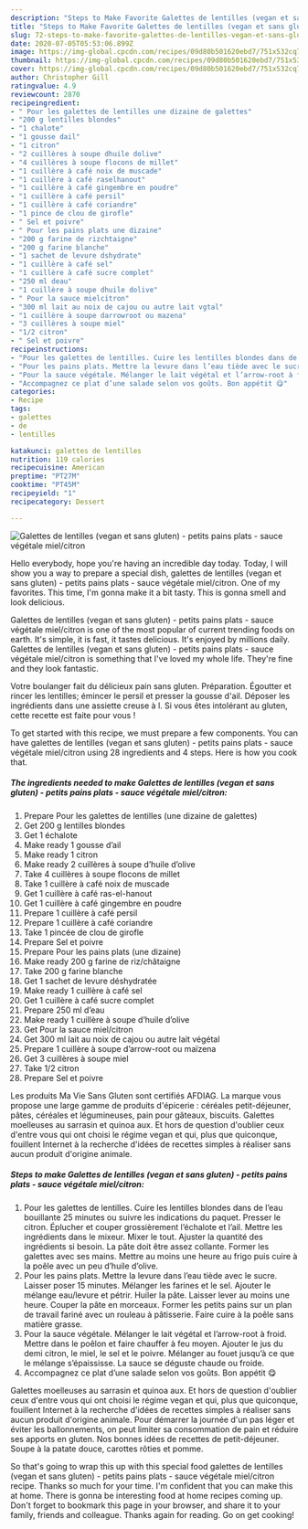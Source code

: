 ```yaml
---
description: "Steps to Make Favorite Galettes de lentilles (vegan et sans gluten) - petits pains plats - sauce végétale miel/citron"
title: "Steps to Make Favorite Galettes de lentilles (vegan et sans gluten) - petits pains plats - sauce végétale miel/citron"
slug: 72-steps-to-make-favorite-galettes-de-lentilles-vegan-et-sans-gluten-petits-pains-plats-sauce-vegetale-miel-citron
date: 2020-07-05T05:53:06.899Z
image: https://img-global.cpcdn.com/recipes/09d80b501620ebd7/751x532cq70/galettes-de-lentilles-vegan-et-sans-gluten-petits-pains-plats-sauce-vegetale-mielcitron-photo-principale-de-la-recette.jpg
thumbnail: https://img-global.cpcdn.com/recipes/09d80b501620ebd7/751x532cq70/galettes-de-lentilles-vegan-et-sans-gluten-petits-pains-plats-sauce-vegetale-mielcitron-photo-principale-de-la-recette.jpg
cover: https://img-global.cpcdn.com/recipes/09d80b501620ebd7/751x532cq70/galettes-de-lentilles-vegan-et-sans-gluten-petits-pains-plats-sauce-vegetale-mielcitron-photo-principale-de-la-recette.jpg
author: Christopher Gill
ratingvalue: 4.9
reviewcount: 2870
recipeingredient:
- " Pour les galettes de lentilles une dizaine de galettes"
- "200 g lentilles blondes"
- "1 chalote"
- "1 gousse dail"
- "1 citron"
- "2 cuillères à soupe dhuile dolive"
- "4 cuillères à soupe flocons de millet"
- "1 cuillère à café noix de muscade"
- "1 cuillère à café raselhanout"
- "1 cuillère à café gingembre en poudre"
- "1 cuillère à café persil"
- "1 cuillère à café coriandre"
- "1 pince de clou de girofle"
- " Sel et poivre"
- " Pour les pains plats une dizaine"
- "200 g farine de rizchtaigne"
- "200 g farine blanche"
- "1 sachet de levure dshydrate"
- "1 cuillère à café sel"
- "1 cuillère à café sucre complet"
- "250 ml deau"
- "1 cuillère à soupe dhuile dolive"
- " Pour la sauce mielcitron"
- "300 ml lait au noix de cajou ou autre lait vgtal"
- "1 cuillère à soupe darrowroot ou mazena"
- "3 cuillères à soupe miel"
- "1/2 citron"
- " Sel et poivre"
recipeinstructions:
- "Pour les galettes de lentilles. Cuire les lentilles blondes dans de l’eau bouillante 25 minutes ou suivre les indications du paquet. Presser le citron. Éplucher et couper grossièrement l’échalote et l’ail. Mettre les ingrédients dans le mixeur. Mixer le tout. Ajuster la quantité des ingrédients si besoin. La pâte doit être assez collante. Former les galettes avec ses mains. Mettre au moins une heure au frigo puis cuire à la poêle avec un peu d’huile d’olive."
- "Pour les pains plats. Mettre la levure dans l’eau tiède avec le sucre. Laisser poser 15 minutes. Mélanger les farines et le sel. Ajouter le mélange eau/levure et pétrir. Huiler la pâte. Laisser lever au moins une heure. Couper la pâte en morceaux. Former les petits pains sur un plan de travail fariné avec un rouleau à pâtisserie. Faire cuire à la poêle sans matière grasse."
- "Pour la sauce végétale. Mélanger le lait végétal et l’arrow-root à froid. Mettre dans le poêlon et faire chauffer à feu moyen. Ajouter le jus du demi citron, le miel, le sel et le poivre. Mélanger au fouet jusqu’à ce que le mélange s’épaississe. La sauce se déguste chaude ou froide."
- "Accompagnez ce plat d’une salade selon vos goûts. Bon appétit 😋"
categories:
- Recipe
tags:
- galettes
- de
- lentilles

katakunci: galettes de lentilles 
nutrition: 119 calories
recipecuisine: American
preptime: "PT27M"
cooktime: "PT45M"
recipeyield: "1"
recipecategory: Dessert

---
```



![Galettes de lentilles (vegan et sans gluten) - petits pains plats - sauce végétale miel/citron](https://img-global.cpcdn.com/recipes/09d80b501620ebd7/751x532cq70/galettes-de-lentilles-vegan-et-sans-gluten-petits-pains-plats-sauce-vegetale-mielcitron-photo-principale-de-la-recette.jpg)

Hello everybody, hope you're having an incredible day today. Today, I will show you a way to prepare a special dish, galettes de lentilles (vegan et sans gluten) - petits pains plats - sauce végétale miel/citron. One of my favorites. This time, I'm gonna make it a bit tasty. This is gonna smell and look delicious.

Galettes de lentilles (vegan et sans gluten) - petits pains plats - sauce végétale miel/citron is one of the most popular of current trending foods on earth. It's simple, it is fast, it tastes delicious. It's enjoyed by millions daily. Galettes de lentilles (vegan et sans gluten) - petits pains plats - sauce végétale miel/citron is something that I've loved my whole life. They're fine and they look fantastic.

Votre boulanger fait du délicieux pain sans gluten. Préparation. Égoutter et rincer les lentilles; émincer le persil et presser la gousse d&#39;ail. Déposer les ingrédients dans une assiette creuse à l. Si vous êtes intolérant au gluten, cette recette est faite pour vous !


To get started with this recipe, we must prepare a few components. You can have galettes de lentilles (vegan et sans gluten) - petits pains plats - sauce végétale miel/citron using 28 ingredients and 4 steps. Here is how you cook that.

<!--inarticleads1-->

##### The ingredients needed to make Galettes de lentilles (vegan et sans gluten) - petits pains plats - sauce végétale miel/citron:

1. Prepare  Pour les galettes de lentilles (une dizaine de galettes)
1. Get 200 g lentilles blondes
1. Get 1 échalote
1. Make ready 1 gousse d’ail
1. Make ready 1 citron
1. Make ready 2 cuillères à soupe d’huile d’olive
1. Take 4 cuillères à soupe flocons de millet
1. Take 1 cuillère à café noix de muscade
1. Get 1 cuillère à café ras-el-hanout
1. Get 1 cuillère à café gingembre en poudre
1. Prepare 1 cuillère à café persil
1. Prepare 1 cuillère à café coriandre
1. Take 1 pincée de clou de girofle
1. Prepare  Sel et poivre
1. Prepare  Pour les pains plats (une dizaine)
1. Make ready 200 g farine de riz/châtaigne
1. Take 200 g farine blanche
1. Get 1 sachet de levure déshydratée
1. Make ready 1 cuillère à café sel
1. Get 1 cuillère à café sucre complet
1. Prepare 250 ml d’eau
1. Make ready 1 cuillère à soupe d’huile d’olive
1. Get  Pour la sauce miel/citron
1. Get 300 ml lait au noix de cajou ou autre lait végétal
1. Prepare 1 cuillère à soupe d’arrow-root ou maïzena
1. Get 3 cuillères à soupe miel
1. Take 1/2 citron
1. Prepare  Sel et poivre


Les produits Ma Vie Sans Gluten sont certifiés AFDIAG. La marque vous propose une large gamme de produits d&#39;épicerie : céréales petit-déjeuner, pâtes, céréales et légumineuses, pain pour gâteaux, biscuits. Galettes moelleuses au sarrasin et quinoa aux. Et hors de question d&#39;oublier ceux d&#39;entre vous qui ont choisi le régime vegan et qui, plus que quiconque, fouillent Internet à la recherche d&#39;idées de recettes simples à réaliser sans aucun produit d&#39;origine animale. 

<!--inarticleads2-->

##### Steps to make Galettes de lentilles (vegan et sans gluten) - petits pains plats - sauce végétale miel/citron:

1. Pour les galettes de lentilles. Cuire les lentilles blondes dans de l’eau bouillante 25 minutes ou suivre les indications du paquet. Presser le citron. Éplucher et couper grossièrement l’échalote et l’ail. Mettre les ingrédients dans le mixeur. Mixer le tout. Ajuster la quantité des ingrédients si besoin. La pâte doit être assez collante. Former les galettes avec ses mains. Mettre au moins une heure au frigo puis cuire à la poêle avec un peu d’huile d’olive.
1. Pour les pains plats. Mettre la levure dans l’eau tiède avec le sucre. Laisser poser 15 minutes. Mélanger les farines et le sel. Ajouter le mélange eau/levure et pétrir. Huiler la pâte. Laisser lever au moins une heure. Couper la pâte en morceaux. Former les petits pains sur un plan de travail fariné avec un rouleau à pâtisserie. Faire cuire à la poêle sans matière grasse.
1. Pour la sauce végétale. Mélanger le lait végétal et l’arrow-root à froid. Mettre dans le poêlon et faire chauffer à feu moyen. Ajouter le jus du demi citron, le miel, le sel et le poivre. Mélanger au fouet jusqu’à ce que le mélange s’épaississe. La sauce se déguste chaude ou froide.
1. Accompagnez ce plat d’une salade selon vos goûts. Bon appétit 😋


Galettes moelleuses au sarrasin et quinoa aux. Et hors de question d&#39;oublier ceux d&#39;entre vous qui ont choisi le régime vegan et qui, plus que quiconque, fouillent Internet à la recherche d&#39;idées de recettes simples à réaliser sans aucun produit d&#39;origine animale. Pour démarrer la journée d&#39;un pas léger et éviter les ballonnements, on peut limiter sa consommation de pain et réduire ses apports en gluten. Nos bonnes idées de recettes de petit-déjeuner. Soupe à la patate douce, carottes rôties et pomme. 

So that's going to wrap this up with this special food galettes de lentilles (vegan et sans gluten) - petits pains plats - sauce végétale miel/citron recipe. Thanks so much for your time. I'm confident that you can make this at home. There is gonna be interesting food at home recipes coming up. Don't forget to bookmark this page in your browser, and share it to your family, friends and colleague. Thanks again for reading. Go on get cooking!
